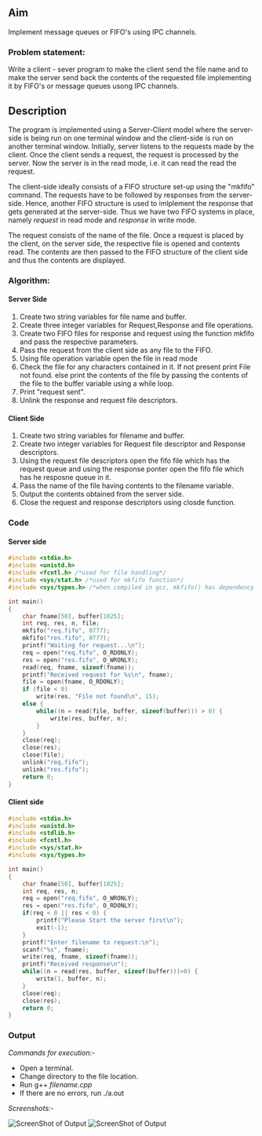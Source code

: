 ## Aim
Implement message queues or FIFO's using IPC channels.

### Problem statement:
Write a client - sever program to make the client send the file name and to make the server send back the contents of the requested file implementing it by FIFO's or message queues usong IPC channels.

## Description
The program is implemented using a Server-Client model where the server-side 
is being run on one terminal window and the client-side is run on another terminal
window. Initially, server listens to the requests made by the client.
Once the client sends a request, the request is processed by the server.
Now the server is in the read mode, i.e. it can read the read the request.


The client-side ideally consists of a FIFO structure set-up using the "mkfifo" command.
The requests have to be followed by responses from the server-side. 
Hence, another FIFO structure is used to imlplement the response that gets
generated at the server-side. Thus we have two FIFO systems in place, namely 
*request* in read mode and *response* in write mode. 

The request consists of the name of the file. Once a request is placed by the client, 
on the server side, the respective file is opened and contents read. 
The contents are then passed to the FIFO structure of the client side and thus the 
contents are displayed. 

### Algorithm:

####	Server Side
1. Create two string variables for file name and buffer.
2. Create three integer variables for Request,Response and file operations.
3. Create two FIFO files for response and request using the function mkfifo and pass the respective parameters.
4. Pass the request from the client side as any file to the FIFO.
5. Using file operation variable open the file in read mode
6. Check the file for any characters contained in it.
	If not present print File not found.
	else print the contents of the file by passing the contents of the file to the buffer variable using a while loop.
7. Print "request sent".
8. Unlink the response and request file descriptors.


####	Client Side
1. Create two string variables for filename and buffer.
2. Create two integer variables for Request file descriptor and Response descriptors.
3. Using the request file descriptors open the fifo file which has the request queue and using the response ponter open the fifo file which has he resposne queue in it.
4. Pass the name of the file having contents to the filename variable.
5. Output the contents obtained from the server side.
6. Close the request and response descriptors using closde function.


### Code

#### 		Server side
```c
#include <stdio.h>
#include <unistd.h>
#include <fcntl.h> /*used for file handling*/
#include <sys/stat.h> /*used for mkfifo function*/
#include <sys/types.h> /*when compiled in gcc, mkfifo() has dependency on both types.h and stat.h*/

int main()
{
	char fname[50], buffer[1025];
	int req, res, n, file;
	mkfifo("req.fifo", 0777);
	mkfifo("res.fifo", 0777);
	printf("Waiting for request...\n");
	req = open("req.fifo", O_RDONLY);
	res = open("res.fifo", O_WRONLY);
	read(req, fname, sizeof(fname));
	printf("Received request for %s\n", fname);
	file = open(fname, O_RDONLY);
	if (file < 0)
		write(res, "File not found\n", 15);
	else {
		while((n = read(file, buffer, sizeof(buffer))) > 0) {
			write(res, buffer, n);
		}
	}
	close(req);
	close(res);
	close(file);
	unlink("req.fifo");
	unlink("res.fifo");
	return 0;
}
```
#### 		Client side
```c
#include <stdio.h>
#include <unistd.h>
#include <stdlib.h>
#include <fcntl.h>
#include <sys/stat.h>
#include <sys/types.h>

int main()
{
	char fname[50], buffer[1025];
	int req, res, n;
	req = open("req.fifo", O_WRONLY);
	res = open("res.fifo", O_RDONLY);
	if(req < 0 || res < 0) {
		printf("Please Start the server first\n");
		exit(-1);
	}
	printf("Enter filename to request:\n");
	scanf("%s", fname);
	write(req, fname, sizeof(fname));
	printf("Received response\n");
	while((n = read(res, buffer, sizeof(buffer)))>0) {
		write(1, buffer, n);
	}
	close(req);
	close(res);
	return 0;
}
```

### Output
*Commands for execution:-*

* Open a terminal.
* Change directory to the file location.
* Run g++ *filename.cpp*
* If there are no errors, run ./a.out

*Screenshots:-*

![ScreenShot of Output](server.png)
![ScreenShot of Output](client.png)
